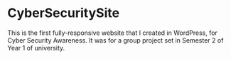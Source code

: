 # CyberSecuritySite
This is the first fully-responsive website that I created in WordPress, for Cyber Security Awareness. It was for a group project set in Semester 2 of Year 1 of university.  
